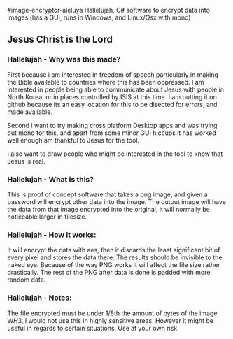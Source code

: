 #image-encryptor-aleluya
Hallelujah, C# software to encrypt data into images (has a GUI, runs in Windows, and Linux/Osx with mono)


## Jesus Christ is the Lord

### Hallelujah - Why was this made?
First because i am interested in freedom of speech particularly in making the Bible available to countries where this 
has been oppressed. I am interested in people being able to communicate about Jesus with people in North Korea, or 
in places controlled by ISIS at this time. I am putting it on github because its an easy location for this to be
disected for errors, and made available.

Second i want to try making cross platform Desktop apps and was trying out mono for this, and apart from some minor GUI
hiccups it has worked well enough am thankful to Jesus for the tool. 

I also want to draw people who might be interested in the tool to know that Jesus is real.

### Hallelujah - What is this?
This is proof of concept software that takes a png image, and given a password will encrypt other data into the image.
The output image will have the data from that image encrypted into the original, it will normally be noticeable larger 
in filesize. 

### Hallelujah - How it works:
It will encrypt the data with aes, then it discards the least significant bit of every pixel and stores the data there.
The results should be invisible to the naked eye. Because of the way PNG works it will affect the file size rather
drastically. The rest of the PNG after data is done is padded with more random data. 

### Hallelujah - Notes:
The file encrypted must be under 1/8th the amount of bytes of the image W*H*3, 
I would not use this in highly sensitive areas. However it might be useful in regards to certain situations. 
Use at your own risk.
 
